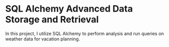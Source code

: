 # SQL Alchemy Advanced Data Storage and Retrieval

In this project, I utilize SQL Alchemy to perform analysis and run queries on weather data for vacation planning.
